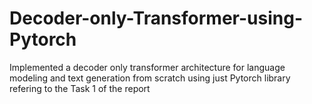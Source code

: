 # Decoder-only-Transformer-using-Pytorch
Implemented a decoder only transformer architecture for language modeling and text generation from scratch using just Pytorch library refering to the Task 1 of the report
